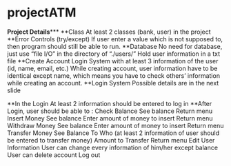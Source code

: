 # projectATM
******************Project Details*********************
**Class
    At least 2 classes (bank, user) in the project
**Error Controls (try/except)
    If user enter a value which is not supposed to, then program should still be able to run.
**Database
    No need for database, just use “file I/O” in the directory of “./users/”
    Hold user information in a txt file
**Create Account
    Login System with at least 3 information of the user (id, name, email, etc.)
    While creating account, user information have to be identical except name, which means you have to check others’ information while creating an account.
**Login System
    Possible details are in the next slide

  **In the Login
  At least 2 information should be entered to log in
  **After Login, user should be able to :
        Check Balance
            See balance
            Return menu
       Insert Money
            See balance
            Enter amount of money to insert
            Return menu
       Withdraw Money
            See balance
            Enter amount of money to insert
            Return menu
      Transfer Money
            See Balance
            To Who (at least 2 information of user should be entered to transfer money)
            Amount to Transfer
            Return menu
      Edit User Information
            User can change every information of him/her except balance
            User can delete account
      Log out

